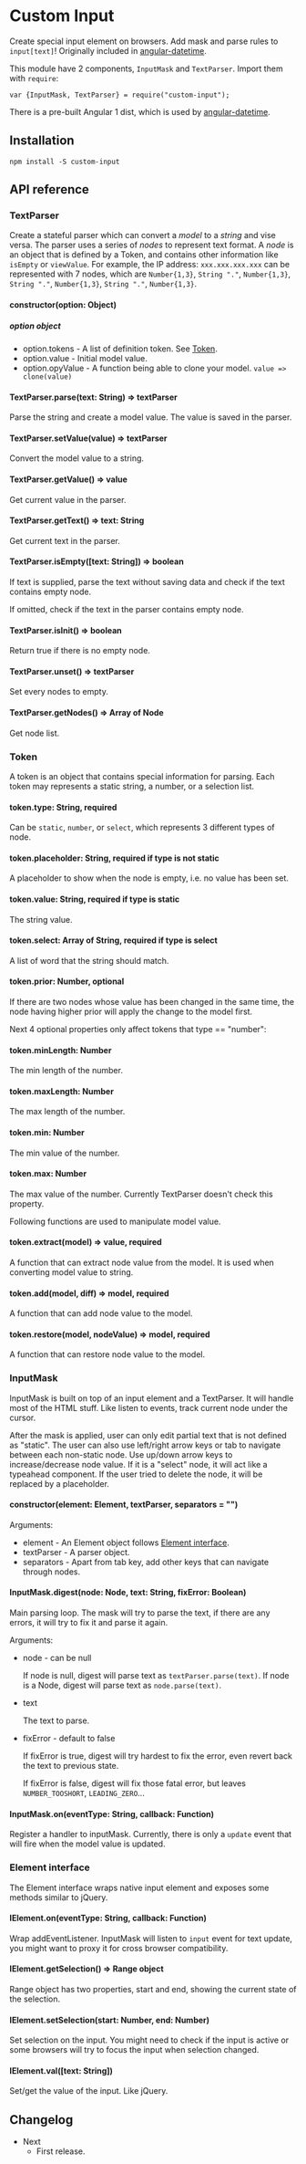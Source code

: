 Custom Input
============
Create special input element on browsers. Add mask and parse rules to `input[text]`! Originally included in [angular-datetime](https://github.com/eight04/angular-datetime).

This module have 2 components, `InputMask` and `TextParser`. Import them with `require`:

	var {InputMask, TextParser} = require("custom-input");

There is a pre-built Angular 1 dist, which is used by [angular-datetime](https://github.com/eight04/angular-datetime).

Installation
------------

	npm install -S custom-input

API reference
-------------

### TextParser

Create a stateful parser which can convert a *model* to a *string* and vise versa. The parser uses a series of *nodes* to represent text format. A *node* is an object that is defined by a Token, and contains other information like `isEmpty` or `viewValue`. For example, the IP address: `xxx.xxx.xxx.xxx` can be represented with 7 nodes, which are `Number{1,3}`, `String "."`, `Number{1,3}`, `String "."`, `Number{1,3}`, `String "."`, `Number{1,3}`.

#### constructor(option: Object)

##### option object

* option.tokens - A list of definition token. See [Token](#token).
* option.value - Initial model value.
* option.opyValue - A function being able to clone your model. `value => clone(value)`

#### TextParser.parse(text: String) => textParser

Parse the string and create a model value. The value is saved in the parser.

#### TextParser.setValue(value) => textParser

Convert the model value to a string.

#### TextParser.getValue() => value

Get current value in the parser.

#### TextParser.getText() => text: String

Get current text in the parser.

#### TextParser.isEmpty([text: String]) => boolean

If text is supplied, parse the text without saving data and check if the text contains empty node.

If omitted, check if the text in the parser contains empty node.

#### TextParser.isInit() => boolean

Return true if there is no empty node.

#### TextParser.unset() => textParser

Set every nodes to empty.

#### TextParser.getNodes() => Array of Node

Get node list.

### Token

A token is an object that contains special information for parsing. Each token may represents a static string, a number, or a selection list.

#### token.type: String, required

Can be `static`, `number`, or `select`, which represents 3 different types of node.

#### token.placeholder: String, required if type is not static

A placeholder to show when the node is empty, i.e. no value has been set.

#### token.value: String, required if type is static

The string value.

#### token.select: Array of String, required if type is select

A list of word that the string should match.

#### token.prior: Number, optional

If there are two nodes whose value has been changed in the same time, the node having higher prior will apply the change to the model first.

Next 4 optional properties only affect tokens that type == "number":

#### token.minLength: Number

The min length of the number.

#### token.maxLength: Number

The max length of the number.

#### token.min: Number

The min value of the number.

#### token.max: Number

The max value of the number. Currently TextParser doesn't check this property.

Following functions are used to manipulate model value.
	
#### token.extract(model) => value, required

A function that can extract node value from the model. It is used when converting model value to string.

#### token.add(model, diff) => model, required

A function that can add node value to the model.

#### token.restore(model, nodeValue) => model, required

A function that can restore node value to the model.

### InputMask

InputMask is built on top of an input element and a TextParser. It will handle most of the HTML stuff. Like listen to events, track current node under the cursor.

After the mask is applied, user can only edit partial text that is not defined as "static". The user can also use left/right arrow keys or tab to navigate between each non-static node. Use up/down arrow keys to increase/decrease node value. If it is a "select" node, it will act like a typeahead component. If the user tried to delete the node, it will be replaced by a placeholder.

#### constructor(element: Element, textParser, separators = "")

Arguments:

* element - An Element object follows [Element interface](#element-interface).
* textParser - A parser object.
* separators - Apart from tab key, add other keys that can navigate through nodes.

#### InputMask.digest(node: Node, text: String, fixError: Boolean)

Main parsing loop. The mask will try to parse the text, if there are any errors, it will try to fix it and parse it again.

Arguments:

* node - can be null

	If node is null, digest will parse text as `textParser.parse(text)`.
	If node is a Node, digest will parse text as `node.parse(text)`.

* text

	The text to parse.

* fixError - default to false

	If fixError is true, digest will try hardest to fix the error, even revert back the text to previous state.

	If fixError is false, digest will fix those fatal error, but leaves `NUMBER_TOOSHORT`, `LEADING_ZERO`...

#### InputMask.on(eventType: String, callback: Function)

Register a handler to inputMask. Currently, there is only a `update` event that will fire when the model value is updated.

### Element interface

The Element interface wraps native input element and exposes some methods similar to jQuery.

#### IElement.on(eventType: String, callback: Function)

Wrap addEventListener. InputMask will listen to `input` event for text update, you might want to proxy it for cross browser compatibility.

#### IElement.getSelection() => Range object

Range object has two properties, start and end, showing the current state of the selection.

#### IElement.setSelection(start: Number, end: Number)

Set selection on the input. You might need to check if the input is active or some browsers will try to focus the input when selection changed.

#### IElement.val([text: String])

Set/get the value of the input. Like jQuery.
	
Changelog
---------
* Next
	- First release.
